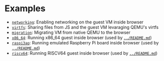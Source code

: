 # Examples

- [`networking`](./networking/): Enabling networking on the guest VM inside browser
- [`virtfs`](./virtfs/): Sharing files from JS and the guest VM levaraging QEMU's virtfs
- [`migration`](./migration/): Migrating VM from native QEMU to the browser
- [`x86_64`](./x86_64/): Running x86_64 guest inside browser (used by [`../README.md`](../README.md))
- [`raspi3ap`](./raspi3ap/): Running emulated Raspberry Pi board inside browser (used by [`../README.md`](../README.md))
- [`riscv64`](./riscv64/): Running RISCV64 guest inside browser (used by [`../README.md`](../README.md))
